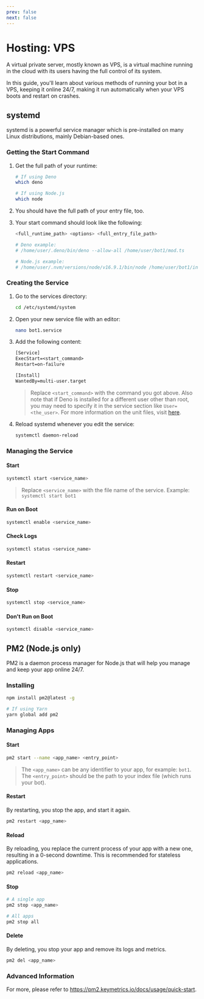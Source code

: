 ```yaml
---
prev: false
next: false
---
```


<!-- markdownlint-disable no-duplicate-heading -->

# Hosting: VPS

A virtual private server, mostly known as VPS, is a virtual machine running in the cloud with its users having the full control of its system.

In this guide, you'll learn about various methods of running your bot in a VPS, keeping it online 24/7, making it run automatically when your VPS boots and restart on crashes.

## systemd

systemd is a powerful service manager which is pre-installed on many Linux distributions, mainly Debian-based ones.

### Getting the Start Command

1. Get the full path of your runtime:

   ```sh
   # If using Deno
   which deno

   # If using Node.js
   which node
   ```

2. You should have the full path of your entry file, too.

3. Your start command should look like the following:

   ```sh
   <full_runtime_path> <options> <full_entry_file_path>

   # Deno example:
   # /home/user/.deno/bin/deno --allow-all /home/user/bot1/mod.ts

   # Node.js example:
   # /home/user/.nvm/versions/node/v16.9.1/bin/node /home/user/bot1/index.js
   ```

### Creating the Service

1. Go to the services directory:

   ```sh
   cd /etc/systemd/system
   ```

2. Open your new service file with an editor:

   ```sh
   nano bot1.service
   ```

3. Add the following content:

   ```txt
   [Service]
   ExecStart=<start_command>
   Restart=on-failure

   [Install]
   WantedBy=multi-user.target
   ```

   > Replace `<start_command>` with the command you got above.
   > Also note that if Deno is installed for a different user other than root, you may need to specify it in the service section like `User=<the_user>`.
   > For more information on the unit files, visit [here](https://access.redhat.com/documentation/en-us/red_hat_enterprise_linux/8/html/configuring_basic_system_settings/assembly_working-with-systemd-unit-files_configuring-basic-system-settings).

4. Reload systemd whenever you edit the service:

   ```sh
   systemctl daemon-reload
   ```

### Managing the Service

#### Start

```sh
systemctl start <service_name>
```

> Replace `<service_name>` with the file name of the service.
> Example: `systemctl start bot1`

#### Run on Boot

```sh
systemctl enable <service_name>
```

#### Check Logs

```sh
systemctl status <service_name>
```

#### Restart

```sh
systemctl restart <service_name>
```

#### Stop

```sh
systemctl stop <service_name>
```

#### Don't Run on Boot

```sh
systemctl disable <service_name>
```

## PM2 (Node.js only)

PM2 is a daemon process manager for Node.js that will help you manage and keep your app online 24/7.

### Installing

```sh
npm install pm2@latest -g

# If using Yarn
yarn global add pm2
```

### Managing Apps

#### Start

```sh
pm2 start --name <app_name> <entry_point>
```

> The `<app_name>` can be any identifier to your app, for example: `bot1`.
> The `<entry_point>` should be the path to your index file (which runs your bot).

#### Restart

By restarting, you stop the app, and start it again.

```sh
pm2 restart <app_name>
```

#### Reload

By reloading, you replace the current process of your app with a new one, resulting in a 0-second downtime.
This is recommended for stateless applications.

```sh
pm2 reload <app_name>
```

#### Stop

```sh
# A single app
pm2 stop <app_name>

# All apps
pm2 stop all
```

#### Delete

By deleting, you stop your app and remove its logs and metrics.

```sh
pm2 del <app_name>
```

### Advanced Information

For more, please refer to <https://pm2.keymetrics.io/docs/usage/quick-start>.
